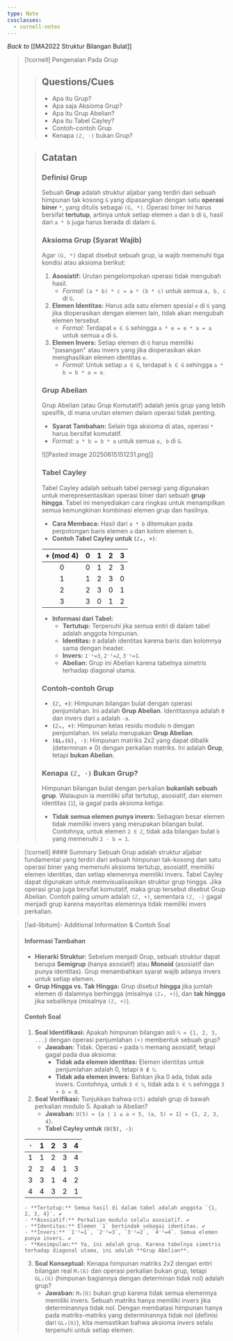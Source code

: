 ```yaml
---
type: Note
cssclasses:
  - cornell-notes
---
```

_Back to_ [[MA2022 Struktur Bilangan Bulat]]
> [!cornell] Pengenalan Pada Grup
> 
> > ## Questions/Cues
> > 
> > - Apa itu Grup?
> > - Apa saja Aksioma Grup?
> > - Apa itu Grup Abelian?
> > - Apa itu Tabel Cayley?
> > - Contoh-contoh Grup
> > - Kenapa `(ℤ, ⋅)` bukan Grup?
> 
> > ## Catatan
> > 
> > ### Definisi Grup
> > 
> > Sebuah **Grup** adalah struktur aljabar yang terdiri dari sebuah himpunan tak kosong `G` yang dipasangkan dengan satu **operasi biner** `*`, yang ditulis sebagai `(G, *)`. Operasi biner ini harus bersifat **tertutup**, artinya untuk setiap elemen `a` dan `b` di `G`, hasil dari `a * b` juga harus berada di dalam `G`.
> > 
> > ### Aksioma Grup (Syarat Wajib)
> > 
> > Agar `(G, *)` dapat disebut sebuah grup, ia wajib memenuhi tiga kondisi atau aksioma berikut:
> > 
> > 1. **Asosiatif:** Urutan pengelompokan operasi tidak mengubah hasil.
> >     - _Formal:_ `(a * b) * c = a * (b * c)` untuk semua `a, b, c` di `G`.
> > 2. **Elemen Identitas:** Harus ada satu elemen spesial `e` di `G` yang jika dioperasikan dengan elemen lain, tidak akan mengubah elemen tersebut.
> >     - _Formal:_ Terdapat `e ∈ G` sehingga `a * e = e * a = a` untuk semua `a` di `G`.
> > 3. **Elemen Invers:** Setiap elemen di `G` harus memiliki "pasangan" atau invers yang jika dioperasikan akan menghasilkan elemen identitas `e`.
> >     - _Formal:_ Untuk setiap `a ∈ G`, terdapat `b ∈ G` sehingga `a * b = b * a = e`.
> > 
> > ### Grup Abelian
> > 
> > Grup Abelian (atau Grup Komutatif) adalah jenis grup yang lebih spesifik, di mana urutan elemen dalam operasi tidak penting.
> > 
> > - **Syarat Tambahan:** Selain tiga aksioma di atas, operasi `*` harus bersifat komutatif.
> > - _Formal:_ `a * b = b * a` untuk semua `a, b` di `G`.
> >
> > ![[Pasted image 20250615151231.png]]
> > ### Tabel Cayley
> > 
> > Tabel Cayley adalah sebuah tabel persegi yang digunakan untuk merepresentasikan operasi biner dari sebuah **grup hingga**. Tabel ini menyediakan cara ringkas untuk menampilkan semua kemungkinan kombinasi elemen grup dan hasilnya.
> > 
> > - **Cara Membaca:** Hasil dari `a * b` ditemukan pada perpotongan baris elemen `a` dan kolom elemen `b`.
> > - **Contoh Tabel Cayley untuk `(ℤ₄, +)`**:
> >
> >| + (mod 4) | 0 | 1 | 2 | 3 |
> >|:---:|:---:|:---:|:---:|:---:|
> >| 0 | 0 | 1 | 2 | 3 |
> >| 1 | 1 | 2 | 3 | 0 |
> >| 2 | 2 | 3 | 0 | 1 |
> >|3 | 3 | 0 | 1 | 2 |
> >
> > - **Informasi dari Tabel:**
> >     - **Tertutup:** Terpenuhi jika semua entri di dalam tabel adalah anggota himpunan.
> >     - **Identitas:** `0` adalah identitas karena baris dan kolomnya sama dengan header.
> >     - **Invers:** `1⁻¹=3`, `2⁻¹=2`, `3⁻¹=1`.
> >     - **Abelian:** Grup ini Abelian karena tabelnya simetris terhadap diagonal utama.
> > 
> > ### Contoh-contoh Grup
> > 
> > - **`(ℤ, +)`**: Himpunan bilangan bulat dengan operasi penjumlahan. Ini adalah **Grup Abelian**. Identitasnya adalah `0` dan invers dari `a` adalah `-a`.
> > - **`(ℤₙ, +)`**: Himpunan kelas residu modulo n dengan penjumlahan. Ini selalu merupakan **Grup Abelian**.
> > - **`(GL₂(ℝ), ⋅)`**: Himpunan matriks 2x2 yang dapat dibalik (determinan ≠ 0) dengan perkalian matriks. Ini adalah **Grup**, tetapi **bukan Abelian**.
> > 
> > ### Kenapa `(ℤ, ⋅)` Bukan Grup?
> > 
> > Himpunan bilangan bulat dengan perkalian **bukanlah sebuah grup**. Walaupun ia memiliki sifat tertutup, asosiatif, dan elemen identitas (`1`), ia gagal pada aksioma ketiga:
> > 
> > - **Tidak semua elemen punya invers:** Sebagian besar elemen tidak memiliki invers yang merupakan bilangan bulat. Contohnya, untuk elemen `2 ∈ ℤ`, tidak ada bilangan bulat `b` yang memenuhi `2 ⋅ b = 1`.

> [!cornell] #### Summary
> Sebuah Grup adalah struktur aljabar fundamental yang terdiri dari sebuah himpunan tak-kosong dan satu operasi biner yang memenuhi aksioma tertutup, asosiatif, memiliki elemen identitas, dan setiap elemennya memiliki invers. Tabel Cayley dapat digunakan untuk memvisualisasikan struktur grup hingga. Jika operasi grup juga bersifat komutatif, maka grup tersebut disebut Grup Abelian. Contoh paling umum adalah `(ℤ, +)`, sementara `(ℤ, ⋅)` gagal menjadi grup karena mayoritas elemennya tidak memiliki invers perkalian.

> [!ad-libitum]- Additional Information & Contoh Soal
> 
> #### Informasi Tambahan
> 
> - **Hierarki Struktur:** Sebelum menjadi Grup, sebuah struktur dapat berupa **Semigrup** (hanya asosiatif) atau **Monoid** (asosiatif dan punya identitas). Grup menambahkan syarat wajib adanya invers untuk setiap elemen.
> - **Grup Hingga vs. Tak Hingga:** Grup disebut **hingga** jika jumlah elemen di dalamnya berhingga (misalnya `(ℤ₄, +)`), dan **tak hingga** jika sebaliknya (misalnya `(ℤ, +)`).
> 
> #### Contoh Soal
> 
> 1. **Soal Identifikasi:** Apakah himpunan bilangan asli `ℕ = {1, 2, 3, ...}` dengan operasi penjumlahan `(+)` membentuk sebuah grup?
>     - **Jawaban:** Tidak. Operasi `+` pada `ℕ` memang asosiatif, tetapi gagal pada dua aksioma:
>         - **Tidak ada elemen identitas:** Elemen identitas untuk penjumlahan adalah 0, tetapi `0 ∉ ℕ`.
>         - **Tidak ada elemen invers:** Bahkan jika 0 ada, tidak ada invers. Contohnya, untuk `3 ∈ ℕ`, tidak ada `b ∈ ℕ` sehingga `3 + b = 0`.
> 2. **Soal Verifikasi:** Tunjukkan bahwa `U(5)` adalah grup di bawah perkalian modulo 5. Apakah ia Abelian?
>     - **Jawaban:** `U(5) = {a | 1 ≤ a < 5, (a, 5) = 1} = {1, 2, 3, 4}`.
>     - **Tabel Cayley untuk `(U(5), ⋅)`:**
> 
> | ⋅ | 1 | 2 | 3 | 4 |
> |:---:|:---:|:---:|:---:|:---:|
> | 1 | 1 | 2 | 3 | 4 |
> | 2 | 2 | 4 | 1 | 3 |
> | 3 | 3 | 1 | 4 | 2 |
> | 4 | 4 | 3 | 2 | 1 |
> 
> ```
> - **Tertutup:** Semua hasil di dalam tabel adalah anggota `{1, 2, 3, 4}`. ✔️
> - **Asosiatif:** Perkalian modulo selalu asosiatif. ✔️
> - **Identitas:** Elemen `1` bertindak sebagai identitas. ✔️
> - **Invers:** `1⁻¹=1`, `2⁻¹=3`, `3⁻¹=2`, `4⁻¹=4`. Semua elemen punya invers. ✔️
> - **Kesimpulan:** Ya, ini adalah grup. Karena tabelnya simetris terhadap diagonal utama, ini adalah **Grup Abelian**.
> ```
> 
> 3. **Soal Konseptual:** Kenapa himpunan matriks 2x2 dengan entri bilangan real `M₂(ℝ)` dan operasi perkalian bukan grup, tetapi `GL₂(ℝ)` (himpunan bagiannya dengan determinan tidak nol) adalah grup?
>     - **Jawaban:** `M₂(ℝ)` bukan grup karena tidak semua elemennya memiliki invers. Sebuah matriks hanya memiliki invers jika determinannya tidak nol. Dengan membatasi himpunan hanya pada matriks-matriks yang determinannya tidak nol (definisi dari `GL₂(ℝ)`), kita memastikan bahwa aksioma invers selalu terpenuhi untuk setiap elemen.
